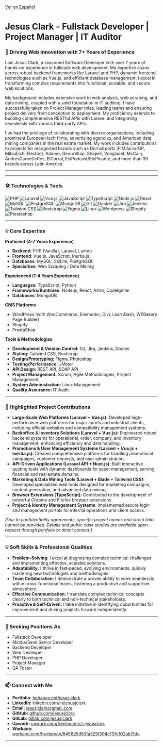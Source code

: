 [Ver en Español](README_es.md)

# Jesus Clark - Fullstack Developer | Project Manager | IT Auditor

### 🚀 Driving Web Innovation with 7+ Years of Experience

I am Jesus Clark, a seasoned Software Developer with over 7 years of hands-on experience in fullstack web development. My expertise spans across robust backend frameworks like Laravel and PHP, dynamic frontend technologies such as Vue.js, and efficient database management. I excel in transforming complex requirements into functional, scalable, and secure web solutions.

My background includes extensive work in web analysis, web scraping, and data mining, coupled with a solid foundation in IT auditing. I have successfully taken on Project Manager roles, leading teams and ensuring project delivery from conception to deployment. My proficiency extends to building comprehensive RESTful APIs with Laravel and integrating seamlessly with various third-party APIs.

I've had the privilege of collaborating with diverse organizations, including prominent European tech firms, advertising agencies, and American data mining companies in the real estate market. My work includes contributions to projects for recognized brands such as DornaSports (FIMJuniorGP, Mitsubishi Electric), Adamo, GercoShop, Shapeli, Vonglacet, McCain, AndresCarneDeRes, ElCorral, EloPodcast/EloPicante, and more than 30 brands across Latin America.

---
---

### 🛠️ Technologies & Tools

![PHP](https://img.shields.io/badge/PHP-777BB4?style=for-the-badge&logo=php&logoColor=white)
![Laravel](https://img.shields.io/badge/Laravel-FF2D20?style=for-the-badge&logo=laravel&logoColor=white)
![Vue.js](https://img.shields.io/badge/Vue.js-4FC08D?style=for-the-badge&logo=vuedotjs&logoColor=white)
![JavaScript](https://img.shields.io/badge/JavaScript-F7DF1E?style=for-the-badge&logo=javascript&logoColor=black)
![TypeScript](https://img.shields.io/badge/TypeScript-3178C6?style=for-the-badge&logo=typescript&logoColor=white)
![Node.js](https://img.shields.io/badge/Node.js-339933?style=for-the-badge&logo=nodedotjs&logoColor=white)
![React](https://img.shields.io/badge/React-61DAFB?style=for-the-badge&logo=react&logoColor=black)
![MySQL](https://img.shields.io/badge/MySQL-4479A1?style=for-the-badge&logo=mysql&logoColor=white)
![PostgreSQL](https://img.shields.io/badge/PostgreSQL-316192?style=for-the-badge&logo=postgresql&logoColor=white)
![MongoDB](https://img.shields.io/badge/MongoDB-47A248?style=for-the-badge&logo=mongodb&logoColor=white)
![Git](https://img.shields.io/badge/GIT-E44C30?style=for-the-badge&logo=git&logoColor=white)
![Docker](https://img.shields.io/badge/Docker-2496ED?style=for-the-badge&logo=docker&logoColor=white)
![Jira](https://img.shields.io/badge/Jira-0052CC?style=for-the-badge&logo=jira&logoColor=white)
![Jenkins](https://img.shields.io/badge/Jenkins-204?style=for-the-badge&logo=jenkins&logoColor=white)
![Tailwind CSS](https://img.shields.io/badge/Tailwind_CSS-06B6D4?style=for-the-badge&logo=tailwindcss&logoColor=white)
![Bootstrap](https://img.shields.io/badge/Bootstrap-7952B3?style=for-the-badge&logo=bootstrap&logoColor=white)
![Figma](https://img.shields.io/badge/Figma-F24E1E?style=for-the-badge&logo=figma&logoColor=white)
![Linux](https://img.shields.io/badge/Linux-FCC624?style=for-the-badge&logo=linux&logoColor=black)
![Wordpress](https://img.shields.io/badge/WordPress-21759B?style=for-the-badge&logo=wordpress&logoColor=white)
![Shopify](https://img.shields.io/badge/Shopify-7AB55C?style=for-the-badge&logo=shopify&logoColor=white)
![Prestashop](https://img.shields.io/badge/PrestaShop-DD3253?style=for-the-badge&logo=prestashop&logoColor=white)

---

### 💡 Core Expertise

**Proficient (4-7 Years Experience)**
* **Backend:** PHP (Vanilla), Laravel, Lumen
* **Frontend:** Vue.js, JavaScript, Inertia.js
* **Databases:** MySQL, SQLite, PostgreSQL
* **Specialties:** Web Scraping / Data Mining

**Experienced (1-4 Years Experience)**
* **Languages:** TypeScript, Python
* **Frameworks/Runtimes:** Node.js, React, Astro, CodeIgniter
* **Databases:** MongoDB

**CMS Platforms**
* WordPress (with WooCommerce, Elementor, Divi, LearnDash, WPBakery Page Builder)
* Shopify
* PrestaShop

**Tools & Methodologies**
* **Development & Version Control:** Git, Jira, Jenkins, Docker
* **Styling:** Tailwind CSS, Bootstrap
* **Design/Prototyping:** Figma, Photoshop
* **Testing/Performance:** JMeter
* **API Design:** REST API, SOAP API
* **Project Management:** Scrum, Agile Methodologies, Project Management
* **System Administration:** Linux Management
* **Quality Assurance:** IT Audit

---

### 🎯 Highlighted Project Contributions

* **Large-Scale Web Platforms (Laravel + Vue.js):** Developed high-performance web platforms for major sports and industrial clients, including official websites and compatibility management systems.
* **Backoffice & Inventory Solutions (Laravel + Vue.js):** Engineered robust backend systems for operational, order, company, and inventory management, enhancing efficiency and data handling.
* **Promotions & User Management Systems (Laravel + Vue.js + Inertia.js):** Created comprehensive platforms for handling promotional campaigns, customer requests, and user administration.
* **API-Driven Applications (Laravel API + Nuxt.js):** Built interactive quoting tools with dynamic dashboards for asset management, serving financial and real estate domains.
* **Marketing & Data Mining Tools (Laravel + Blade + Tailwind CSS):** Developed specialized web tools designed for marketing campaigns, content generation, and advanced data mining.
* **Browser Extensions (TypeScript):** Contributed to the development of powerful Chrome and Firefox browser extensions.
* **Project & Identity Management Systems:** Implemented secure login and management portals for internal operations and client access.

*(Due to confidentiality agreements, specific project names and direct links cannot be provided. Details and public case studies are available upon request through portfolio or direct contact.)*

---

### 💡 Soft Skills & Professional Qualities

* **Problem-Solving:** I excel at diagnosing complex technical challenges and implementing effective, scalable solutions.
* **Adaptability:** I thrive in fast-paced, evolving environments, quickly mastering new technologies and methodologies.
* **Team Collaboration:** I demonstrate a proven ability to work seamlessly within cross-functional teams, fostering a productive and supportive atmosphere.
* **Effective Communication:** I translate complex technical concepts clearly to both technical and non-technical stakeholders.
* **Proactive & Self-Driven:** I take initiative in identifying opportunities for improvement and driving projects forward independently.

---

### 💼 Seeking Positions As

* Fullstack Developer
* Middle/Semi Senior Developer
* Backend Developer
* Web Developer
* PHP Developer
* Project Manager
* QA Tester

---

### 📫 Connect with Me

* **Portfolio:** [behance.net/jesusjclark](https://www.behance.net/jesusjclark)
* **LinkedIn:** [linkedin.com/in/jesusjclark](https://www.linkedin.com/in/jesusjclark)
* **Email:** jesusjclark@gmail.com
* **GitHub:** [github.com/jesusjclark](https://github.com/jesusjclark)
* **GitLab:** [gitlab.com/jesusjclark](https://gitlab.com/jesusjclark)
* **Upwork:** [upwork.com/freelancers/~jesusclark](https://www.upwork.com/freelancers/~jesusclark)
* **Workana:** [workana.com/freelancer/845625d551a525f394c137cf02abf3da](https://www.workana.com/freelancer/845625d551a525f394c137cf02abf3da)

---